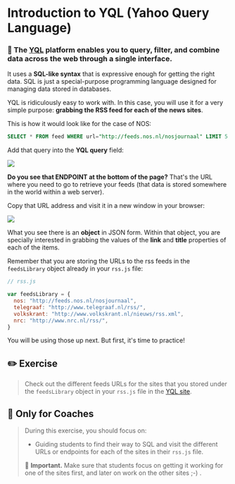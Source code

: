 # Introduction to YQL (Yahoo Query Language)

### 🌟 The [YQL](https://developer.yahoo.com/yql/) platform enables you to query, filter, and combine data across the web through a single interface.

It uses a **SQL-like syntax** that is expressive enough for getting the right data. SQL is just a special-purpose programming language designed for managing data stored in databases.

YQL is ridiculously easy to work with. In this case, you will use it for a very simple purpose: **grabbing the RSS feed for each of the news sites**.

This is how it would look like for the case of NOS:

```sql
SELECT * FROM feed WHERE url="http://feeds.nos.nl/nosjournaal" LIMIT 5
```

Add that query into the **YQL query** field:

[![](http://cd.sseu.re/05-yql-01.png)](http://cd.sseu.re/05-yql-01.png)

**Do you see that ENDPOINT at the bottom of the page?** That's the URL where you need to go to retrieve your feeds (that data is stored somewhere in the world within a web server).

Copy that URL address and visit it in a new window in your browser:

[![](http://cd.sseu.re/05-yql-02.png)](http://cd.sseu.re/05-yql-02.png)

What you see there is an **object** in JSON form. Within that object, you are specially interested in grabbing the values of the **link** and **title** properties of each of the items.

Remember that you are storing the URLs to the rss feeds in the `feedsLibrary` object already in your `rss.js` file:

```javascript
// rss.js

var feedsLibrary = {
  nos: "http://feeds.nos.nl/nosjournaal",
  telegraaf: "http://www.telegraaf.nl/rss/",
  volkskrant: "http://www.volkskrant.nl/nieuws/rss.xml",
  nrc: "http://www.nrc.nl/rss/",
}
```

You will be using those up next. But first, it's time to practice!



## ✏️ Exercise

> Check out the different feeds URLs for the sites that you stored under the `feedsLibrary` object in your `rss.js` file in the [YQL site](https://developer.yahoo.com/yql/).

## 🎩 Only for Coaches

> During this exercise, you should focus on:
>
> + Guiding students to find their way to SQL and visit the different URLs or endpoints for each of the sites in their `rss.js` file.
>
> 📍 **Important.** Make sure that students focus on getting it working for one of the sites first, and later on work on the other sites ;-) .
